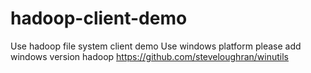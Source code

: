 # hadoop-client-demo
Use hadoop file system client demo
Use windows platform please add windows version hadoop https://github.com/steveloughran/winutils